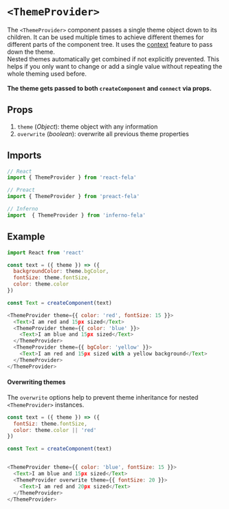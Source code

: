 # `<ThemeProvider>`

The `<ThemeProvider>` component passes a single theme object down to its children. It can be used multiple times to achieve different themes for different parts of the component tree. It uses the [context](https://facebook.github.io/react/docs/context.html) feature to pass down the theme.
<br>
Nested themes automatically get combined if not explicitly prevented. This helps if you only want to change or add a single value without repeating the whole theming used before.
<br>
<br>
**The theme gets passed to both `createComponent` and `connect` via props.**

## Props
1. `theme` (*Object*): theme object with any information
3. `overwrite` (*boolean*): overwrite all previous theme properties

## Imports
```javascript
// React
import { ThemeProvider } from 'react-fela'

// Preact
import { ThemeProvider } from 'preact-fela'

// Inferno
import  { ThemeProvider } from 'inferno-fela'
```

## Example
```javascript
import React from 'react'

const text = ({ theme }) => ({
  backgroundColor: theme.bgColor,
  fontSize: theme.fontSize,
  color: theme.color
})

const Text = createComponent(text)

<ThemeProvider theme={{ color: 'red', fontSize: 15 }}>
  <Text>I am red and 15px sized</Text>
  <ThemeProvider theme={{ color: 'blue' }}>
    <Text>I am blue and 15px sized</Text>
  </ThemeProvider>
  <ThemeProvider theme={{ bgColor: 'yellow' }}>
    <Text>I am red and 15px sized with a yellow background</Text>
  </ThemeProvider>
</ThemeProvider>
```

#### Overwriting themes
The `overwrite` options help to prevent theme inheritance for nested `<ThemeProvider>` instances.

```javascript
const text = ({ theme }) => ({
  fontSiz: theme.fontSize,
  color: theme.color || 'red'
})

const Text = createComponent(text)


<ThemeProvider theme={{ color: 'blue', fontSize: 15 }}>
  <Text>I am blue and 15px sized</Text>
  <ThemeProvider overwrite theme={{ fontSize: 20 }}>
    <Text>I am red and 20px sized</Text>
  </ThemeProvider>
</ThemeProvider>
```
